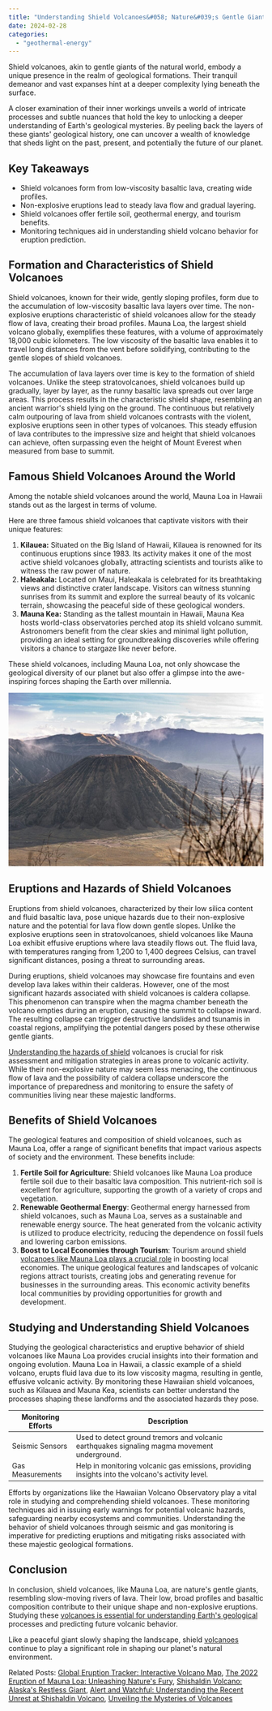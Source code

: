 ```yaml
---
title: "Understanding Shield Volcanoes&#058; Nature&#039;s Gentle Giants"
date: 2024-02-28
categories: 
  - "geothermal-energy"
---
```


Shield volcanoes, akin to gentle giants of the natural world, embody a unique presence in the realm of geological formations. Their tranquil demeanor and vast expanses hint at a deeper complexity lying beneath the surface.

A closer examination of their inner workings unveils a world of intricate processes and subtle nuances that hold the key to unlocking a deeper understanding of Earth's geological mysteries. By peeling back the layers of these giants' geological history, one can uncover a wealth of knowledge that sheds light on the past, present, and potentially the future of our planet.

## Key Takeaways

- Shield volcanoes form from low-viscosity basaltic lava, creating wide profiles.
- Non-explosive eruptions lead to steady lava flow and gradual layering.
- Shield volcanoes offer fertile soil, geothermal energy, and tourism benefits.
- Monitoring techniques aid in understanding shield volcano behavior for eruption prediction.

## Formation and Characteristics of Shield Volcanoes

Shield volcanoes, known for their wide, gently sloping profiles, form due to the accumulation of low-viscosity basaltic lava layers over time. The non-explosive eruptions characteristic of shield volcanoes allow for the steady flow of lava, creating their broad profiles. Mauna Loa, the largest shield volcano globally, exemplifies these features, with a volume of approximately 18,000 cubic kilometers. The low viscosity of the basaltic lava enables it to travel long distances from the vent before solidifying, contributing to the gentle slopes of shield volcanoes.

The accumulation of lava layers over time is key to the formation of shield volcanoes. Unlike the steep stratovolcanoes, shield volcanoes build up gradually, layer by layer, as the runny basaltic lava spreads out over large areas. This process results in the characteristic shield shape, resembling an ancient warrior's shield lying on the ground. The continuous but relatively calm outpouring of lava from shield volcanoes contrasts with the violent, explosive eruptions seen in other types of volcanoes. This steady effusion of lava contributes to the impressive size and height that shield volcanoes can achieve, often surpassing even the height of Mount Everest when measured from base to summit.

## Famous Shield Volcanoes Around the World

Among the notable shield volcanoes around the world, Mauna Loa in Hawaii stands out as the largest in terms of volume.

Here are three famous shield volcanoes that captivate visitors with their unique features:

1. **Kilauea:** Situated on the Big Island of Hawaii, Kilauea is renowned for its continuous eruptions since 1983. Its activity makes it one of the most active shield volcanoes globally, attracting scientists and tourists alike to witness the raw power of nature.
2. **Haleakala:** Located on Maui, Haleakala is celebrated for its breathtaking views and distinctive crater landscape. Visitors can witness stunning sunrises from its summit and explore the surreal beauty of its volcanic terrain, showcasing the peaceful side of these geological wonders.
3. **Mauna Kea:** Standing as the tallest mountain in Hawaii, Mauna Kea hosts world-class observatories perched atop its shield volcano summit. Astronomers benefit from the clear skies and minimal light pollution, providing an ideal setting for groundbreaking discoveries while offering visitors a chance to stargaze like never before.

These shield volcanoes, including Mauna Loa, not only showcase the geological diversity of our planet but also offer a glimpse into the awe-inspiring forces shaping the Earth over millennia.

![Having an opportunity to capture the beautiful Bromo Mountain area. Rising sun is the best natural light ever.](images/volcanoes-16-1024x695.jpg)

## Eruptions and Hazards of Shield Volcanoes

Eruptions from shield volcanoes, characterized by their low silica content and fluid basaltic lava, pose unique hazards due to their non-explosive nature and the potential for lava flow down gentle slopes. Unlike the explosive eruptions seen in stratovolcanoes, shield volcanoes like Mauna Loa exhibit effusive eruptions where lava steadily flows out. The fluid lava, with temperatures ranging from 1,200 to 1,400 degrees Celsius, can travel significant distances, posing a threat to surrounding areas.

During eruptions, shield volcanoes may showcase fire fountains and even develop lava lakes within their calderas. However, one of the most significant hazards associated with shield volcanoes is caldera collapse. This phenomenon can transpire when the magma chamber beneath the volcano empties during an eruption, causing the summit to collapse inward. The resulting collapse can trigger destructive landslides and tsunamis in coastal regions, amplifying the potential dangers posed by these otherwise gentle giants.

[Understanding the hazards of shield](https://magmamatters.com/understanding-volcanic-formation-a-comprehensive-guide/ "Understanding Volcanic Formation: A Comprehensive Guide") volcanoes is crucial for risk assessment and mitigation strategies in areas prone to volcanic activity. While their non-explosive nature may seem less menacing, the continuous flow of lava and the possibility of caldera collapse underscore the importance of preparedness and monitoring to ensure the safety of communities living near these majestic landforms.

## Benefits of Shield Volcanoes

The geological features and composition of shield volcanoes, such as Mauna Loa, offer a range of significant benefits that impact various aspects of society and the environment. These benefits include:

1. **Fertile Soil for Agriculture**: Shield volcanoes like Mauna Loa produce fertile soil due to their basaltic lava composition. This nutrient-rich soil is excellent for agriculture, supporting the growth of a variety of crops and vegetation.
2. **Renewable Geothermal Energy**: Geothermal energy harnessed from shield volcanoes, such as Mauna Loa, serves as a sustainable and renewable energy source. The heat generated from the volcanic activity is utilized to produce electricity, reducing the dependence on fossil fuels and lowering carbon emissions.
3. **Boost to Local Economies through Tourism**: Tourism around shield [volcanoes like Mauna Loa plays a crucial role](https://magmamatters.com/the-role-of-volcanoes-in-earths-carbon-cycle-5/ "The Role Of Volcanoes In Earth’s Carbon Cycle") in boosting local economies. The unique geological features and landscapes of volcanic regions attract tourists, creating jobs and generating revenue for businesses in the surrounding areas. This economic activity benefits local communities by providing opportunities for growth and development.

## Studying and Understanding Shield Volcanoes

Studying the geological characteristics and eruptive behavior of shield volcanoes like Mauna Loa provides crucial insights into their formation and ongoing evolution. Mauna Loa in Hawaii, a classic example of a shield volcano, erupts fluid lava due to its low viscosity magma, resulting in gentle, effusive volcanic activity. By monitoring these Hawaiian shield volcanoes, such as Kilauea and Mauna Kea, scientists can better understand the processes shaping these landforms and the associated hazards they pose.

| Monitoring Efforts | Description |
| --- | --- |
| Seismic Sensors | Used to detect ground tremors and volcanic earthquakes signaling magma movement underground. |
| Gas Measurements | Help in monitoring volcanic gas emissions, providing insights into the volcano's activity level. |

Efforts by organizations like the Hawaiian Volcano Observatory play a vital role in studying and comprehending shield volcanoes. These monitoring techniques aid in issuing early warnings for potential volcanic hazards, safeguarding nearby ecosystems and communities. Understanding the behavior of shield volcanoes through seismic and gas monitoring is imperative for predicting eruptions and mitigating risks associated with these majestic geological formations.

## Conclusion

In conclusion, shield volcanoes, like Mauna Loa, are nature's gentle giants, resembling slow-moving rivers of lava. Their low, broad profiles and basaltic composition contribute to their unique shape and non-explosive eruptions. Studying these [volcanoes is essential for understanding Earth's geological](https://magmamatters.com/geothermal-energy-and-its-volcanic-origins/ "Geothermal Energy and Its Volcanic Origins") processes and predicting future volcanic behavior.

Like a peaceful giant slowly shaping the landscape, shield [volcanoes](https://magmamatters.com/the-art-and-science-of-volcano-monitoring/ "The Art and Science of Volcano Monitoring") continue to play a significant role in shaping our planet's natural environment.

Related Posts: [Global Eruption Tracker: Interactive Volcano Map](https://magmamatters.com/global-eruption-tracker-interactive-volcano-map/), [The 2022 Eruption of Mauna Loa: Unleashing Nature's Fury](https://magmamatters.com/the-2022-eruption-of-mauna-loa-unleashing-natures-fury/), [Shishaldin Volcano: Alaska's Restless Giant](https://magmamatters.com/shishaldin-volcano-alaskas-restless-giant/), [Alert and Watchful: Understanding the Recent Unrest at Shishaldin Volcano](https://magmamatters.com/alert-and-watchful-understanding-the-recent-unrest-at-shishaldin-volcano/), [Unveiling the Mysteries of Volcanoes](https://magmamatters.com/unveiling-the-mysteries-of-volcanoes/)
